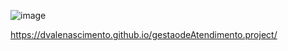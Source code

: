 ![image](https://github.com/user-attachments/assets/33b91944-fd99-47f7-93e7-6d6670c11eb7)

https://dvalenascimento.github.io/gestaodeAtendimento.project/
